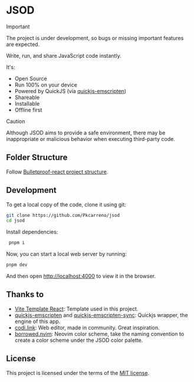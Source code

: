 # JSOD

> [!IMPORTANT]
>
> The project is under development, so bugs or missing important features are expected.

Write, run, and share JavaScript code instantly.

It's:

- Open Source
- Run 100% on your device
- Powered by QuickJS (via [quickjs-emscripten](https://github.com/justjake/quickjs-emscripten))
- Shareable
- Installable
- Offline first

> [!CAUTION]
>
> Although JSOD aims to provide a safe environment, there may be inappropriate or malicious behavior when executing third-party code.

## Folder Structure

Follow [Bulletproof-react project structure](https://github.com/alan2207/bulletproof-react/blob/master/docs/project-structure.md).

## Development

To get a local copy of the code, clone it using git:

```bash
git clone https://github.com/Pkcarreno/jsod
cd jsod
```

Install dependencies:

```bash
 pnpm i
```

Now, you can start a local web server by running:

```bash
pnpm dev
```

And then open [http://localhost:4000](http://localhost:4000) to view it in the browser.

## Thanks to

- [Vite Template React](https://github.com/SafdarJamal/vite-template-react): Template used in this project.
- [quickjs-emscripten](https://github.com/justjake/quickjs-emscripten) and [quickjs-emscripten-sync](https://github.com/reearth/quickjs-emscripten-sync): Quickjs wrapper, the engine of this app.
- [codi.link](http://codi.link): Web editor, made in community. Great inspiration.
- [borrowed.nvim](https://github.com/MyyPo/borrowed.nvim): Neovim color scheme, take the naming convention to create a color scheme under the JSOD color palette.

## License

This project is licensed under the terms of the [MIT license](https://github.com/Pkcarreno/jsod/blob/main/LICENSE).

